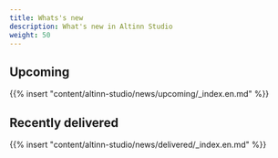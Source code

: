 ```yaml
---
title: Whats's new
description: What's new in Altinn Studio
weight: 50
---
```


## Upcoming
{{% insert "content/altinn-studio/news/upcoming/_index.en.md" %}}


## Recently delivered
{{% insert "content/altinn-studio/news/delivered/_index.en.md" %}}